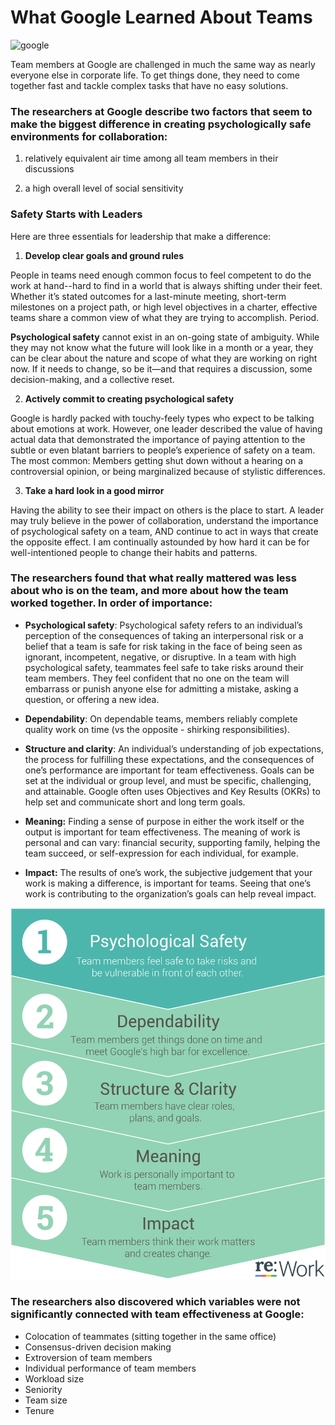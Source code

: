# What Google Learned About Teams

![google](https://www.peterfisk.com/wp-content/uploads/2019/11/How-To-Create-High-Performing-Teams2.png)

Team members at Google are challenged in much the same way as nearly everyone else in corporate life. To get things done, they need to come together fast and tackle complex tasks that have no easy solutions.


### The researchers at Google describe two factors that seem to make the biggest difference in creating psychologically safe environments for collaboration: 

1. relatively equivalent air time among all team members in their discussions

2. a high overall level of social sensitivity 


### Safety Starts with Leaders
Here are three essentials for leadership that make a difference:

1. **Develop clear goals and ground rules**

People in teams need enough common focus to feel competent to do the work at hand--hard to find in a world that is always shifting under their feet. Whether it’s stated outcomes for a last-minute meeting, short-term milestones on a project path, or high level objectives in a charter, effective teams share a common view of what they are trying to accomplish. Period. 

**Psychological safety** cannot exist in an on-going state of ambiguity. While they may not know what the future will look like in a month or a year, they can be clear about the nature and scope of what they are working on right now. If it needs to change, so be it—and that requires a discussion, some decision-making, and a collective reset. 


2. **Actively commit to creating psychological safety**

Google is hardly packed with touchy-feely types who expect to be talking about emotions at work. However, one leader described the value of having actual data that demonstrated the importance of paying attention to the subtle or even blatant barriers to people’s experience of safety on a team. The most common: Members getting shut down without a hearing on a controversial opinion, or being marginalized because of stylistic differences. 


3. **Take a hard look in a good mirror**

Having the ability to see their impact on others is the place to start. A leader may truly believe in the power of collaboration, understand the importance of psychological safety on a team, AND continue to act in ways that create the opposite effect. I am continually astounded by how hard it can be for well-intentioned people to change their habits and patterns.


### The researchers found that what really mattered was less about who is on the team, and more about how the team worked together. In order of importance:

* **Psychological safety**: Psychological safety refers to an individual’s perception of the consequences of taking an interpersonal risk or a belief that a team is safe for risk taking in the face of being seen as ignorant, incompetent, negative, or disruptive. In a team with high psychological safety, teammates feel safe to take risks around their team members. They feel confident that no one on the team will embarrass or punish anyone else for admitting a mistake, asking a question, or offering a new idea.

* **Dependability**: On dependable teams, members reliably complete quality work on time (vs the opposite - shirking responsibilities).

* **Structure and clarity**: An individual’s understanding of job expectations, the process for fulfilling these expectations, and the consequences of one’s performance are important for team effectiveness. Goals can be set at the individual or group level, and must be specific, challenging, and attainable. Google often uses Objectives and Key Results (OKRs) to help set and communicate short and long term goals.

* **Meaning:** Finding a sense of purpose in either the work itself or the output is important for team effectiveness. The meaning of work is personal and can vary: financial security, supporting family, helping the team succeed, or self-expression for each individual, for example.

* **Impact:** The results of one’s work, the subjective judgement that your work is making a difference, is important for teams. Seeing that one’s work is contributing to the organization’s goals can help reveal impact.

![impactes](impactes.png)

### The researchers also discovered which variables were not significantly connected with team effectiveness at Google:

* Colocation of teammates (sitting together in the same office)
* Consensus-driven decision making
* Extroversion of team members
* Individual performance of team members
* Workload size
* Seniority
* Team size
* Tenure




